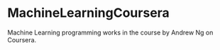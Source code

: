 # MachineLearningCoursera
Machine Learning programming works in the course by Andrew Ng on Coursera.
